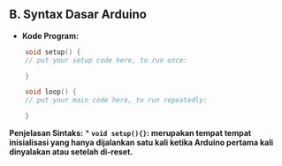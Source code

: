## B. Syntax Dasar Arduino

* **Kode Program:**
```cpp
    void setup() {
    // put your setup code here, to run once:

    }

    void loop() {
    // put your main code here, to run repeatedly:

    }
```

**Penjelasan Sintaks:**
    * **`void setup(){}`: merupakan tempat tempat inisialisasi yang hanya dijalankan satu kali ketika Arduino pertama kali dinyalakan atau setelah di-reset.**